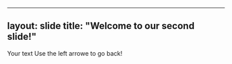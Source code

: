 ----
layout: slide
title: "Welcome to our second slide!"
----
Your text
Use the left arrowe to go back!

